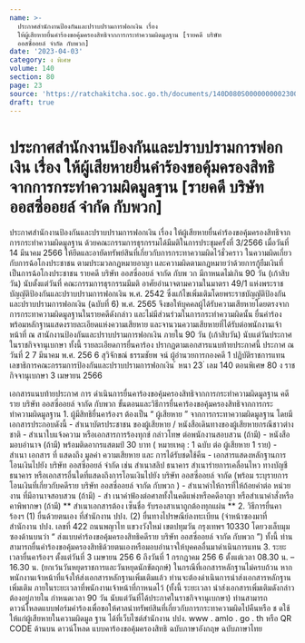 ```yaml
---
name: >-
  ประกาศสำนักงานป้องกันและปราบปรามการฟอกเงิน เรื่อง
  ให้ผู้เสียหายยื่นคำร้องขอคุ้มครองสิทธิจากการกระทำความผิดมูลฐาน [รายคดี บริษัท
  ออสซี่ออยล์ จำกัด กับพวก]
date: '2023-04-03'
category: ง พิเศษ
volume: 140
section: 80
page: 23
source: 'https://ratchakitcha.soc.go.th/documents/140D080S0000000002300.pdf'
draft: true
---
```


# ประกาศสำนักงานป้องกันและปราบปรามการฟอกเงิน เรื่อง ให้ผู้เสียหายยื่นคำร้องขอคุ้มครองสิทธิจากการกระทำความผิดมูลฐาน [รายคดี บริษัท ออสซี่ออยล์ จำกัด กับพวก]

ประกาศสำนักงานป้องกันและปราบปรามการฟอกเงิน เรื่อง ให้ผู้เสียหายยื่นคำร้องขอคุ้มครองสิทธิจากการกระทำความผิดมูลฐาน ด้วยคณะกรรมการธุรกรรมได้มีมติในการประชุมครั้งที่ 3/2566 เมื่อวันที่ 14 มีนาคม 2566 ให้ยึดและอายัดทรัพย์สินที่เกี่ยวกับการกระทาความผิดไว้ชั่วคราว ในความผิดเกี่ยวกับการฉ้อโกงประชาชน ตามประมวลกฎหมายอาญา และความผิดตามกฎหมายว่าด้วยการกู้ยืมเงินที่เป็นการฉ้อโกงประชาชน รายคดี บริษัท ออสซี่ออยล์ จากัด กับพ วก มีกาหนดไม่เกิน 90 วัน (เก้าสิบวัน) นับตั้งแต่วันที่ คณะกรรมการธุรกรรมมีมติ อาศัยอำนาจตามความในมาตรา 49/1 แห่งพระราชบัญญัติป้องกันและปราบปรามการฟอกเงิน พ.ศ. 2542 ซึ่งแก้ไขเพิ่มเติมโดยพระราชบัญญัติป้องกันและปราบปรามการฟอกเงิน (ฉบับที่ 6) พ.ศ. 2565 จึงขอให้บุคคลผู้ได้รับความเสียหายโดยตรงจากการกระทาความผิดมูลฐานในรายคดีดังกล่าว และไม่มีส่วนร่วมในการกระทำความผิดนั้น ยื่นคำร้องพร้อมหลักฐานแสดงรายละเอียดแห่งความเสียหาย และจานวนความเสียหายที่ได้รับต่อพนักงานเจ้าหน้าที่ ณ สานักงานป้องกันและปราบปรามการฟอกเงิน ภายใน 90 วัน (เก้าสิบวัน) นับแต่วันประกาศในราชกิจจานุเบกษา ทั้งนี้ รายละเอียดการยื่นคาร้อง ปรากฏตามเอกสารแนบท้ายประกาศนี้ ประกาศ ณ วันที่ 2 7 มีนาคม พ.ศ. 256 6 สุวิจักขณ์ ธรรมชัยพ จน์ ผู้อำนวยการกองคดี 1 ปฏิบัติราชการแทน เลขาธิการคณะกรรมการป้องกันและปราบปรามการฟอกเงิน ้ หนา 23 ่ เลม 140 ตอนพิเศษ 80 ง ราชกิจจานุเบกษา 3 เมษายน 2566

เอกสารแนบท้ายประกาศ การ ดำเนินการยื่นคาร้องขอคุ้มครองสิทธิจากการกระทำความผิดมูลฐาน คดีราย บริษัท ออสซี่ออยล์ จากัด กับพวก ขั้นตอนและวิธีการยื่นคาร้องขอคุ้มครองสิทธิจากการกระทำความผิดมูลฐาน 1. ผู้มีสิทธิยื่นคาร้องฯ ต้องเป็น “ ผู้เสียหาย ” จากการกระทาความผิดมูลฐาน โดยมีเอกสารประกอบดังนี้ - สำเนาบัตรประชาชน ของผู้เสียหาย / หนังสือเดินทางของผู้เสียหายกรณีชาวต่างชาติ - สำเนาใบแจ้งความ หรือเอกสารการร้องทุกข์ กล่าวโทษ ต่อพนักงานสอบสวน (ถ้ามี) - หนังสือ มอบอำนาจ (ถ้ามี) พร้อมติดอากรแสตมป์ 30 บาท ( หมายเหตุ : 1 ฉบับ ต่อ ผู้เสียหาย 1 ราย) - สำเนา เอกสาร ที่ แสดงถึง มูลค่า ความเสียหาย และ การได้รับชดใช้คืน - เอกสารแสดงหลักฐานการโอนเงินไปยัง บริษัท ออสซี่ออยล์ จำกัด เช่น สำเนาสลิป ธนาคาร สำเนารำยการเคลื่อนไหว ทางบัญชีธนาคาร หรือเอกสารอื่นใดที่แสดงถึงการโอนเงินไปยัง บริษัท ออสซี่ออยล์ จากัด (พร้อม ระบุรายการโอนเงินที่เกี่ยวกับคดีราย บริษัท ออสซี่ออยล์ จากัด กับพวก ) - สำเนาคำให้การที่ให้ถ้อยคำต่อ หน่วยงาน ที่มีอานาจสอบสวน (ถ้ามี) - สำ เนาคำฟ้องต่อศาลทั้งในคดีแพ่งหรือคดีอาญา หรือสำเนาคำสั่งหรือคาพิพากษา (ถ้ามี) ** สำเนาเอกสารต้อง เซ็นชื่อ รับรองสาเนาถูกต้องทุกแผ่น ** 2. วิธีการยื่นคาร้องฯ (1) ยื่นด้วยตนเอง ที่สำนักงาน ปปง. (2) ยื่นทางไปรษณีย์ลงทะเบียน (จ่าหน้าซองมาที่ สำนักงาน ปปง. เลขที่ 422 ถนนพญาไท แขวงวังใหม่ เขตปทุมวัน กรุงเทพฯ 10330 โดยวงเล็บมุมซองด้านบนว่า “ ส่งแบบคำร้องขอคุ้มครองสิทธิคดีราย บริษัท ออสซี่ออยล์ จากัด กับพวก ”) ทั้งนี้ ท่านสามารถยื่นคำร้องขอคุ้มครองสิทธิด้วยตนเองหรือมอบอำนาจให้บุคคลอื่นมาดำเนินการแทน 3. ระยะเวลายื่นคาร้องฯ ตั้งแต่วันที่ 3 เมษายน 256 6 ถึงวันที่ 1 กรกฎาคม 256 6 ตั้งแต่เวลา 08.30 น. – 16.30 น. (ยกเว้นวันหยุดราชการและวันหยุดนักขัตฤกษ์) ในกรณีที่เอกสารหลักฐานไม่ครบถ้วน หากพนักงานเจ้าหน้าที่แจ้งให้ส่งเอกสารหลักฐานเพิ่มเติมแล้ว ท่านจะต้องดำเนินการนำส่งเอกสารหลักฐานเพิ่มเติม ภายในระยะเวลาที่พนักงานเจ้าหน้าที่กาหนดไว้ (ทั้งนี้ ระยะเวลา นำส่งเอกสารเพิ่มเติมดังกล่าว ต้องอยู่ภายใน กำหนดเวลา 90 วัน นับแต่วันที่ได้ประกาศในราชกิจจานุเบกษา) ท่านสามารถดาวน์โหลดแบบฟอร์มคำร้องเพื่อขอให้ศาลนำทรัพย์สินที่เกี่ยวกับการกระทาความผิดไปคืนหรือ ช ดใช้ให้แก่ผู้เสียหายในความผิดมูล ฐาน ได้ที่เว็บไซต์สำนักงาน ปปง. www . amlo . go . th หรือ QR CODE ด้านบน ดาวน์โหลด แบบคาร้องขอคุ้มครองสิทธิ ฉบับภาษาอังกฤษ ฉบับภาษาไทย
